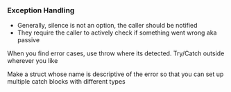### Exception Handling
- Generally, silence is not an option, the caller should be notified
- They require the caller to actively check if something went wrong aka passive


When you find error cases, use throw where its detected.
Try/Catch outside wherever you like

Make a struct whose name is descriptive of the error so that you can set up multiple catch blocks with different types

